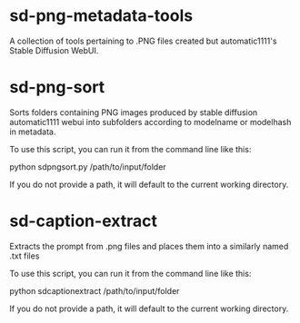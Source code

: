# sd-png-metadata-tools
A collection of tools pertaining to .PNG files created but automatic1111's Stable Diffusion WebUI.




# sd-png-sort
Sorts folders containing PNG images produced by stable diffusion automatic1111 webui into subfolders according to modelname or modelhash in metadata.

To use this script, you can run it from the command line like this:

python sdpngsort.py /path/to/input/folder

If you do not provide a path, it will default to the current working directory.

# sd-caption-extract
Extracts the prompt from .png files and places them into a similarly named .txt files 

To use this script, you can run it from the command line like this:

python sdcaptionextract /path/to/input/folder

If you do not provide a path, it will default to the current working directory.
